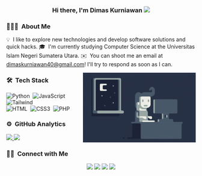 <h3 align="center">
  Hi there, I'm Dimas Kurniawan
  <img src="https://media.giphy.com/media/hvRJCLFzcasrR4ia7z/giphy.gif" width="28">
</h3>

<!-- ## 👋 &nbsp;Hey there! I'm Aditya -->

### 👨🏻‍💻 &nbsp;About Me

💡 &nbsp;I like to explore new technologies and develop software solutions and quick hacks.
🎓 &nbsp;I'm currently studying Computer Science at the Universitas Islam Negeri Sumatera Utara.
✉️ &nbsp;You can shoot me an email at dimaskurniawan40@gmail.com! I'll try to respond as soon as I can.

<img alt="Night Coding" src="https://raw.githubusercontent.com/AVS1508/AVS1508/master/assets/Night-Coding.gif" align="right"/>

### 🛠 &nbsp;Tech Stack

![Python](https://img.shields.io/badge/-Python-05122A?style=flat&logo=python)&nbsp;
![JavaScript](https://img.shields.io/badge/-JavaScript-05122A?style=flat&logo=javascript)&nbsp;
![Tailwind](https://img.shields.io/badge/-Bootstrap-05122A?style=flat&logo=tailwind-css&logoColor=white)\
![HTML](https://img.shields.io/badge/-HTML-05122A?style=flat&logo=HTML5)&nbsp;
![CSS3](https://img.shields.io/badge/-CSS3-1572B6?logo=css3)&nbsp;
![PHP](https://img.shields.io/badge/-PHP-05122A?style=flat&logo=PHP)&nbsp;

### ⚙️ &nbsp;GitHub Analytics

<p>
<a href="https://github.com/AVS1508">
  <img height="180em" src="https://github-readme-stats-eight-theta.vercel.app/api?username=kdimas12&show_icons=true&theme=algolia&include_all_commits=true&count_private=true"/>
  <img height="180em" src="https://github-readme-stats-eight-theta.vercel.app/api/top-langs/?username=kdimas12&layout=compact&langs_count=8&theme=algolia"/>
</a>
</p>

### 🤝🏻 &nbsp;Connect with Me

<p align="center">
<a href="https://kdimas.vercel.app/"><img src="https://img.shields.io/badge/-kdimas.vercel.app-3423A6?style=flat&logo=Google-Chrome&logoColor=white"/></a>
<a href="https://linkedin.com/in/dimaskurniawan40"><img src="https://img.shields.io/badge/-Dimas%20Kurniawan-0077B5?style=flat&logo=Linkedin&logoColor=white"/></a>
<a href="mailto:dimaskurniawan40@gmail.com"><img src="https://img.shields.io/badge/-dimaskurniawan40@gmail.com-D14836?style=flat&logo=Gmail&logoColor=white"/></a>
<a href="https://instagram.com/kdimas29"><img src="https://img.shields.io/badge/-@kdimas29-E4405F?style=flat&logo=Instagram&logoColor=white"/></a>
</p>
